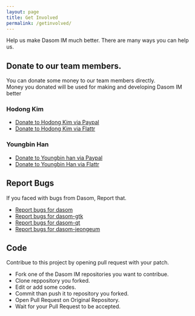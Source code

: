 ```yaml
---
layout: page
title: Get Involved
permalink: /getinvolved/
---
```


Help us make Dasom IM much better. There are many ways you can help us.

## Donate to our team members.
You can donate some money to our team members directly.<br>
Money you donated will be used for making and developing Dasom IM better

### Hodong Kim 
 - [Donate to Hodong Kim via Paypal](https://www.paypal.com/cgi-bin/webscr?cmd=_donations&business=hodong%40cogno%2eorg&lc=MR&item_name=Donate%20to%20Hodong%20Kim%2c%20A%20Member%20of%20the%20Dasom%20IM%20Team&no_note=0&currency_code=USD&bn=PP%2dDonationsBF%3abtn_donateCC_LG%2egif%3aNonHostedGuest)
 - [Donate to Hodong Kim via Flattr](https://flattr.com/profile/hodong)

### Youngbin Han
 - [Donate to Youngbin han via Paypal](https://www.paypal.com/cgi-bin/webscr?cmd=_donations&business=sukso96100%40gmail%2ecom&lc=MR&item_name=Donate%20to%20Youngbin%20Han%2c%20A%20Member%20of%20the%20Dasom%20IM%20Team&no_note=0&currency_code=USD&bn=PP%2dDonationsBF%3abtn_donateCC_LG%2egif%3aNonHostedGuest)
 - [Donate to Youngbin Han via Flattr](https://flattr.com/profile/sukso96100)

## Report Bugs

If you faced with bugs from Dasom, Report that.

 - [Report bugs for dasom](https://github.com/dasom-im/dasom/issues/new)
 - [Report bugs for dasom-gtk](https://github.com/dasom-im/dasom-gtk/issues/new)
 - [Report bugs for dasom-qt](https://github.com/dasom-im/dasom-qt/issues/new)
 - [Report bugs for dasom-jeongeum](https://github.com/dasom-im/dasom-jeongeum/issues/new)

## Code

Contribue to this project by opening pull request with your patch.

 - Fork one of the Dasom IM repositories you want to contribue.
 - Clone reppository you forked.
 - Edit or add some codes.
 - Commit than push it to repository you forked.
 - Open Pull Request on Original Repository.
 - Wait for your Pull Request to be accepted.
